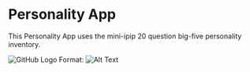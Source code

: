 # Personality App
This Personality App uses the mini-ipip 20 question big-five personality inventory.

![GitHub Logo](/images/logo.png)
Format: ![Alt Text](url)
